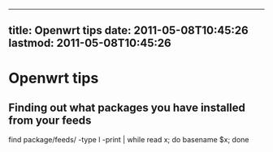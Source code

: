 
---
title: Openwrt tips
date: 2011-05-08T10:45:26
lastmod: 2011-05-08T10:45:26
---
Openwrt tips
============

Finding out what packages you have installed from your feeds
------------------------------------------------------------

find package/feeds/ -type l -print | while read x; do basename \$x; done
